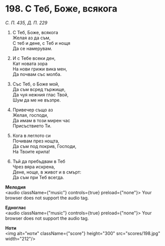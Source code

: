 # 198. С Теб, Боже, всякога  

*С. П. 435, Д. П. 229*  

1. С Теб, Боже, всякога  
Желая аз да съм,  
С теб и дене, с Теб и нощя  
Да се намерувам.  

2. И с Тебе всеки ден,  
Кат новата зора  
На нови грижи вика мен,  
Да почвам със молба.  

3. Със Теб, о Боже мой,  
Да съм всред тържище,  
Да чуя нежния глас Твой,  
Шум да ме не възпре.  

4. Привечер също аз  
Желая, господи,  
Да имам в този мирен час  
Присъствието Ти.  

5. Кога в леглото си  
Почивам през нощта,  
Да съм под покрив, Господи,  
На Твоите крила!  

6. Тъй да пребъдвам в Теб  
Чрез вяра искрена,  
Дене, ноще, в живот и в смърт:  
Да съм при Теб всегда.  

__Мелодия__  
<audio className={"music"} controls={true} preload={"none"}><source src="mp3/198.mp3" type="audio/mpeg"/>
Your browser does not support the audio tag.
</audio>  

__Едноглас__  
<audio className={"music"} controls={true} preload={"none"}><source src="transp/198.mp3" type="audio/mpeg"/>
Your browser does not support the audio tag.
</audio>  

__Ноти__  
<img alt="ноти" className={"score"} height="300" src="scores/198.jpg" width="212"/>
